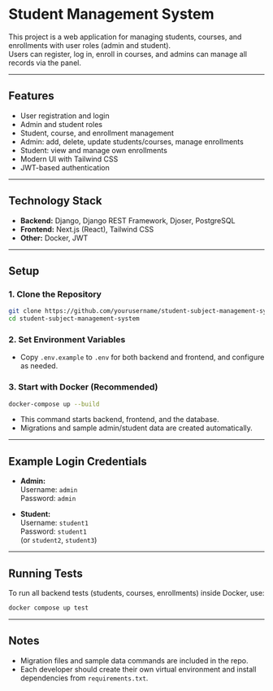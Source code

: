 # Student Management System

This project is a web application for managing students, courses, and enrollments with user roles (admin and student).  
Users can register, log in, enroll in courses, and admins can manage all records via the panel.

---

## Features

- User registration and login
- Admin and student roles
- Student, course, and enrollment management
- Admin: add, delete, update students/courses, manage enrollments
- Student: view and manage own enrollments
- Modern UI with Tailwind CSS
- JWT-based authentication

---

## Technology Stack

- **Backend:** Django, Django REST Framework, Djoser, PostgreSQL
- **Frontend:** Next.js (React), Tailwind CSS
- **Other:** Docker, JWT

---

## Setup

### 1. Clone the Repository

```bash
git clone https://github.com/yourusername/student-subject-management-system.git
cd student-subject-management-system
```

### 2. Set Environment Variables

- Copy `.env.example` to `.env` for both backend and frontend, and configure as needed.

### 3. Start with Docker (Recommended)

```bash
docker-compose up --build
```

- This command starts backend, frontend, and the database.
- Migrations and sample admin/student data are created automatically.

---

## Example Login Credentials

- **Admin:**  
  Username: `admin`  
  Password: `admin`

- **Student:**  
  Username: `student1`  
  Password: `student1`  
  (or `student2`, `student3`)

---

## Running Tests

To run all backend tests (students, courses, enrollments) inside Docker, use:

```bash
docker compose up test
```
---

## Notes

- Migration files and sample data commands are included in the repo.
- Each developer should create their own virtual environment and install dependencies from `requirements.txt`.

